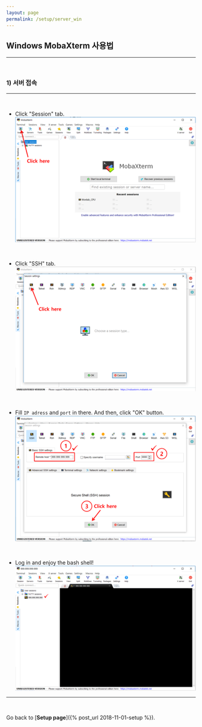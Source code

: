 ```yaml
---
layout: page
permalink: /setup/server_win
---
```


## **Windows MobaXterm 사용법**

---
<br>

### **1) 서버 접속**

---
<br>

- Click "Session" tab.  
![mxt1](/assets/images/setup/mxt1.png)

<br>

- Click "SSH" tab.  
![mxt2](/assets/images/setup/mxt2.png)

<br>

- Fill ```IP adress``` and ```port``` in there. And then, click "OK" button.
![mxt3](/assets/images/setup/mxt3.png)

<br>

- Log in and enjoy the bash shell!
![mxt4](/assets/images/setup/mxt4.png)

---
<br>

Go back to [**Setup page**]({% post_url 2018-11-01-setup %}).
